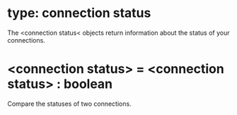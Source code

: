 # type: connection status

The &lt;connection status&lt; objects return information about the status of your connections.

# &lt;connection status&gt; = &lt;connection status&gt; : boolean

Compare the statuses of two connections.
